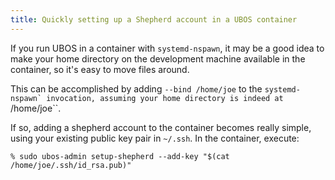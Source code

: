 ```yaml
---
title: Quickly setting up a Shepherd account in a UBOS container
---
```


If you run UBOS in a container with ``systemd-nspawn``, it may be a good
idea to make your home directory on the development machine available in
the container, so it's easy to move files around.

This can be accomplished by adding ``--bind /home/joe`` to the
``systemd-nspawn` invocation, assuming your home directory is indeed at
``/home/joe``.

If so, adding a shepherd account to the container becomes really simple,
using your existing public key pair in ``~/.ssh``. In the container,
execute:

```
% sudo ubos-admin setup-shepherd --add-key "$(cat /home/joe/.ssh/id_rsa.pub)"
```
